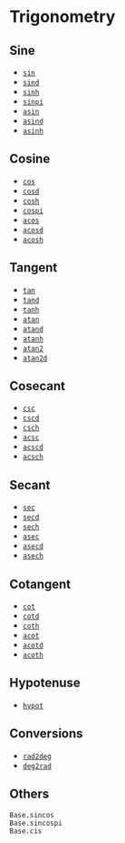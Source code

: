 # Trigonometry

## Sine
- [`sin`](#)
- [`sind`](#)
- [`sinh`](#)
- [`sinpi`](#)
- [`asin`](#)
- [`asind`](#)
- [`asinh`](#)

## Cosine
- [`cos`](#)
- [`cosd`](#)
- [`cosh`](#)
- [`cospi`](#)
- [`acos`](#)
- [`acosd`](#)
- [`acosh`](#)

## Tangent
- [`tan`](#)
- [`tand`](#)
- [`tanh`](#)
- [`atan`](#)
- [`atand`](#)
- [`atanh`](#)
- [`atan2`](#)
- [`atan2d`](#)

## Cosecant
- [`csc`](#)
- [`cscd`](#)
- [`csch`](#)
- [`acsc`](#)
- [`acscd`](#)
- [`acsch`](#)

## Secant
- [`sec`](#)
- [`secd`](#)
- [`sech`](#)
- [`asec`](#)
- [`asecd`](#)
- [`asech`](#)

## Cotangent
- [`cot`](#)
- [`cotd`](#)
- [`coth`](#)
- [`acot`](#)
- [`acotd`](#)
- [`acoth`](#)

## Hypotenuse
- [`hypot`](#)

## Conversions
- [`rad2deg`](#)
- [`deg2rad`](#)

## Others
<!-- ref workaround -->
```@docs
Base.sincos
Base.sincospi
Base.cis
```
